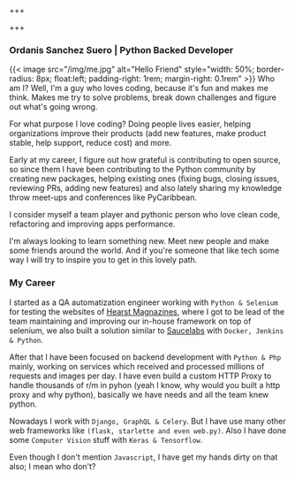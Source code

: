 +++

+++

### Ordanis Sanchez Suero | Python Backed Developer

{{< image src="/img/me.jpg" alt="Hello Friend" style="width: 50%; border-radius: 8px; float:left; padding-right: 1rem; margin-right: 0.1rem" >}}
Who am I? Well, I'm a guy who loves coding, because it's fun and makes me think.
Makes me try to solve problems, break down challenges and figure out what's going
wrong.

For what purpose I love coding? Doing people lives easier, helping organizations
improve their products (add new features, make product stable, help support,
reduce cost) and more.

Early at my career, I figure out how grateful is contributing to open source, 
so since them I have been contributing to the Python community by creating new
packages, helping existing ones (fixing bugs, closing issues, reviewing PRs,
adding new features) and also lately sharing my knowledge throw meet-ups and
conferences like PyCaribbean.

I consider myself a team player and pythonic person who love clean code,
refactoring and improving apps performance.

I'm always looking to learn something new. Meet new people and make some friends
around the world. And if you're someone that like tech some way I will try to
inspire you to get in this lovely path.


### My Career

I started as a QA automatization engineer working with `Python & Selenium` for testing
the websites of [Hearst Magnazines](https://www.hearst.com/magazines/hearst-magazines-international), where I got to be lead of the team maintaining and
improving our in-house framework on top of selenium, we also built a solution similar
to [Saucelabs](https://saucelabs.com) with `Docker, Jenkins & Python`.

After that I have been focused on backend development with `Python & Php` mainly,
working on services which received and processed millions of requests and images per day.
I have even build a custom HTTP Proxy to handle thousands of r/m in pyhon (yeah I know,
why would you built a http proxy and why python), basically we have needs and all 
the team knew python.

Nowadays I work with `Django, GraphQL & Celery`. But I have use many other web
frameworks like `(flask, starlette and even web.py)`. Also I have done some
`Computer Vision` stuff with `Keras & Tensorflow`.

Even though I don't mention `Javascript`, I have get my hands dirty on
that also; I mean who don't?
